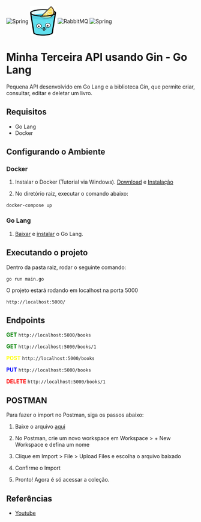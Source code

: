 
<div style="display: inline_block"><br>
  <img align="center" alt="Spring" height="80" width="90" src="https://cdn.jsdelivr.net/gh/devicons/devicon/icons/go/go-original.svg" />
  <img align="center" alt="Spring" height="80" width="70" src="https://raw.githubusercontent.com/gin-gonic/logo/master/color.png" />
  <img align="center" alt="RabbitMQ" height="80" width="90" src="https://cdn.jsdelivr.net/gh/devicons/devicon/icons/docker/docker-original-wordmark.svg" />
  <img align="center" alt="Spring" height="80" width="90" src="https://cdn.jsdelivr.net/gh/devicons/devicon/icons/postgresql/postgresql-original.svg" />
</div>

# Minha Terceira API usando Gin - Go Lang
Pequena API desenvolvido em Go Lang e a biblioteca Gin, que permite criar, consultar, editar e deletar um livro.

## Requisitos

- Go Lang
- Docker

## Configurando o Ambiente

### Docker
1) Instalar o Docker (Tutorial via Windows). [Download](https://www.docker.com/products/docker-desktop/) e  [Instalação](https://sh-tsang.medium.com/tutorial-docker-installation-in-wsl-2-of-windows-f4471fc3e1d4)

2) No diretório raiz, executar o comando abaixo:
```shell
docker-compose up
```

### Go Lang

1) [Baixar](https://go.dev/doc/install) e [instalar](https://medium.com/@rafaelmoraisdev/como-instalar-go-no-windows-10-7787faac3a7f) o Go Lang.

## Executando o projeto
Dentro da pasta raiz, rodar o seguinte comando:
```shell
go run main.go  
```
O projeto estará rodando em localhost na porta 5000
```http request
http://localhost:5000/
```

## Endpoints


<b><span style="color:green"> GET</span></b> `http://localhost:5000/books`

<b><span style="color:green"> GET</span></b> `http://localhost:5000/books/1`

<b><span style="color:yellow"> POST</span></b> `http://localhost:5000/books`

<b><span style="color:blue"> PUT</span></b> `http://localhost:5000/books`

<b><span style="color:red"> DELETE</span></b> `http://localhost:5000/books/1`

## POSTMAN

Para fazer o import no Postman, siga os passos abaixo:

1) Baixe o arquivo [aqui](./postman)

2) No Postman, crie um novo workspace em Workspace > + New Workspace e defina um nome

3) Clique em Import > File > Upload Files e escolha o arquivo baixado

4) Confirme o Import

5) Pronto! Agora é só acessar a coleção.


## Referências
- [Youtube](https://www.youtube.com/)
